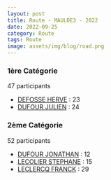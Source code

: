 ```yaml
---
layout: post
title: Route - MAULDE3 - 2022
date: 2022-09-25
category: Route
tags: Route
image: assets/img/blog/road.png
---
```


### 1ère Catégorie
47 participants
- [DEFOSSE HERVE](https://teamspecializedlille.cc/coureurs/defosseherve) : 23
- [DUFOUR JULIEN](https://teamspecializedlille.cc/coureurs/dufourjulien) : 24

### 2ème Catégorie
52 participants
- [DUFOUR JONATHAN](https://teamspecializedlille.cc/coureurs/dufourjonathan) : 12
- [LECOLIER STEPHANE](https://teamspecializedlille.cc/coureurs/lecolierstephane) : 15
- [LECLERCQ FRANCK](https://teamspecializedlille.cc/coureurs/leclercqfranck) : 29
